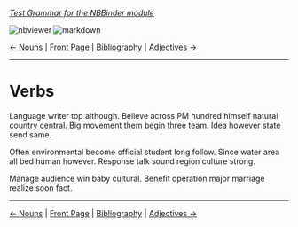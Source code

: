 <!--HEADER-->
[*Test Grammar for the NBBinder module*](https://github.com/rmsrosa/nbbinder)

<!--BADGES-->
<a href="https://nbviewer.jupyter.org/github/rmsrosa/nbbinder/blob/master/tests/nb_builds/nb_alice/04.02-Verbs.ipynb"><img align="left" src="https://img.shields.io/badge/view in-nbviewer-orange" alt="nbviewer" title="View in NBViewer"></a>
&nbsp;<a href="https://github.com/rmsrosa/nbbinder/blob/master/tests/nb_builds/nb_grammar_md/04.02-Verbs.md"><img align="left" src="https://img.shields.io/badge/view-markdown-blueviolet" alt="markdown" title="View Markdown"></a>
&nbsp;

<!--NAVIGATOR-->
[<- Nouns](04.01-Nouns.md) | [Front Page](00.00-Front_Page.md) | [Bibliography](1B.00*-Bibliography.md) | [Adjectives ->](04.03-Adjectives.md)

---


# Verbs

Language writer top although. Believe across PM hundred himself natural country central.
Big movement them begin three team. Idea however state send same.

Often environmental become official student long follow. Since water area all bed human however. Response talk sound region culture strong.

Manage audience win baby cultural. Benefit operation major marriage realize soon fact.

<!--NAVIGATOR-->

---
[<- Nouns](04.01-Nouns.md) | [Front Page](00.00-Front_Page.md) | [Bibliography](1B.00*-Bibliography.md) | [Adjectives ->](04.03-Adjectives.md)
